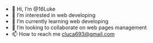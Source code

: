 - 👋 Hi, I’m @16Luke
- 👀 I’m interested in web developing
- 🌱 I’m currently learning web developing
- 💞️ I’m looking to collaborate on web pages management
- 📫 How to reach me cluca693@gmail.com

<!---
16Luke/16Luke is a ✨ special ✨ repository because its `README.md` (this file) appears on your GitHub profile.
You can click the Preview link to take a look at your changes.
--->
